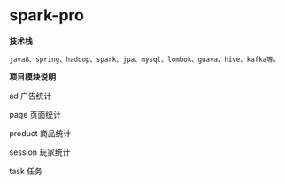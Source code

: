 # spark-pro

**技术栈**

`
java8、spring、hadoop、spark、jpa、mysql、lombok、guava、hive、kafka等。
`

**项目模块说明**

ad      广告统计

page    页面统计

product 商品统计

session 玩家统计

task    任务
